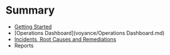 # Summary

* [Getting Started](voyance/README.md)
* [Operations Dashboard](voyance/Operations Dashboard.md)
* [Incidents, Root Causes and Remediations](voyance/Incidents.md)
* Reports

